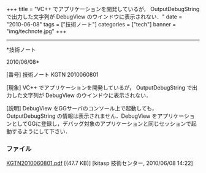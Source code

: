 ﻿+++
title = "VC++ でアプリケーションを開発しているが， OutputDebugString で出力した文字列が DebugView のウインドウに表示されない．"
date = "2010-06-08"
tags = ["技術ノート"]
categories = ["tech"]
banner = "img/technote.jpg"
+++

-----------------------------------------------------------------------------------------------------------------------------

*技術ノート

2010/06/08*


[番号]
技術ノート KGTN 2010060801

[現象]
VC++ でアプリケーションを開発しているが， OutputDebugString
で出力した文字列が DebugView のウインドウに表示されない．

[説明]
DebugView をGGサーバのコンソール上で起動しても， OutputDebugString
の情報は表示されません．DebugView
をアプリケーションとしてGGに登録し，デバッグ対象のアプリケーションと同じセッションで起動するようにして下さい．


### ファイル

 
 


[KGTN2010060801.pdf](http://techreport.kitasp.net/attachments/download/183/KGTN2010060801.pdf)
 [(47.7 KB)] [kitasp 技術センター, 2010/06/08
14:22]


 


 


